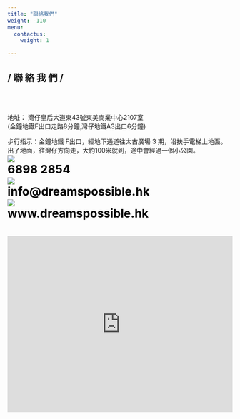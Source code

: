 ```yaml
---
title: "聯絡我們"
weight: -110
menu:
  contactus:
    weight: 1

---
```

<h2 class="bold content-title">/ 聯 絡 我 們 / </h2>
<br>
<br>
<div class="columns" style="margin:0">
    <div class="column is-narrow is-offset-4 contact-text" style="text-align:left">
    <p class="contact-text">地址： 灣仔皇后大道東43號東美商業中心2107室<br>
    (金鐘地鐵F出口走路8分鐘¸灣仔地鐵A3出口6分鐘)</p>
    </div>
</div>

<div class="columns" style="margin:0">
    <div class="column is-narrow is-offset-4 contact-text" style="text-align:left">
    步行指示：金鐘地鐵 F出口，經地下通道往太古廣場 3 期，沿扶手電梯上地面。<br>
    出了地面，往灣仔方向走，大約100米就到，途中會經過一個小公園。
    </div>
</div>

<div class="columns" style="margin:0">
    <div class="column is-narrow is-offset-4" style="padding:0.25% 0" >
        <div class="level is-mobile">
        <div class="level-left">
            <div class="level-item">
                <img src="/img/contact/tel.svg">
            </div>
            <div class="level-item" style="color: black; font-size: 26px; font-weight: bold;">
                6898 2854
            </div>
        </div>
        </div>
    </div>
</div>
<div class="columns" style="margin:0">
    <div class="column is-narrow is-offset-4" style="padding:0.25% 0" >
        <div class="level is-mobile">
        <div class="level-left">
            <div class="level-item">
                <img src="/img/contact/email.svg">
            </div>
            <div class="level-item" style="color: black; font-size: 26px; font-weight: bold;">
                info@dreamspossible.hk
            </div>
        </div>
        </div>
    </div>
</div>
<div class="columns" style="margin:0">
    <div class="column is-narrow is-offset-4" style="padding:0.25% 0" >
        <div class="level is-mobile">
        <div class="level-left">
            <div class="level-item">
                <img src="/img/contact/address.svg">
            </div>
            <div class="level-item" style="color: black; font-size: 26px; font-weight: bold;">
                www.dreamspossible.hk
            </div>
        </div>
        </div>
    </div>
</div>
<br>
<br>
<div>
<iframe width="100%" height="395" frameborder="0" style="border:0"
src="https://www.google.com/maps/embed/v1/place?q=%E7%81%A3%E4%BB%94%E7%9A%87%E5%90%8E%E5%A4%A7%E9%81%93%E6%9D%B143%E8%99%9F%E6%9D%B1%E7%BE%8E%E5%95%86%E6%A5%AD%E4%B8%AD%E5%BF%832107%E5%AE%A4&key=AIzaSyCiddPSiWeT1qTr-MwFLJC7F2v-hFO98JM" allowfullscreen></iframe>
</div>


<!-- <div style="background: #5AC1A7">
    <div class="columns is-centered">
        <div class="column col-4" style="font-size:28px; color:white;">
            查 詢
        </div>
    </div>
    <div class="columns is-centered" style="margin:0">
        <div class="column is-4 contact-column">
            <input class="contact-placeholder" style="width:100%" placeholder="姓名">
        </div>
    </div>
    <div class="columns is-centered" style="margin:0">
        <div class="column is-4 contact-column">
            <input class="contact-placeholder" style="width:100%" placeholder="電郵地址">
        </div>
    </div>
    <div class="columns is-centered" style="margin:0">
        <div class="column is-4 contact-column">
            <textarea class="contact-placeholder" style="width: 100%" rows="4" placeholder="內容"></textarea>            
        </div>
    </div>
    <div class="columns is-centered" style="margin:0;padding: 0 0 1% 0">
        <div class="column is-4 contact-column">
            <button class="contact-submit">
                提 交
            </button>
        </div>
    </div>

</div> -->